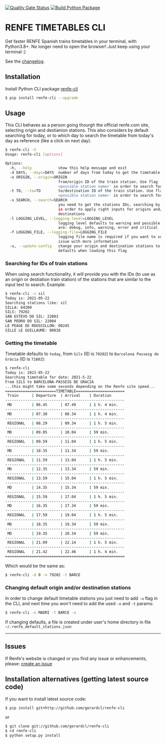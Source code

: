 [![Quality Gate Status](https://sonarcloud.io/api/project_badges/measure?project=gerardcl_renfe-cli&metric=alert_status)](https://sonarcloud.io/dashboard?id=gerardcl_renfe-cli) [![Build Python Package](https://github.com/gerardcl/renfe-cli/actions/workflows/python-package.yml/badge.svg)](https://github.com/gerardcl/renfe-cli/actions/workflows/python-package.yml)

# RENFE TIMETABLES CLI

Get faster RENFE Spanish trains timetables in your terminal, with Python3.8+.
No longer need to open the browser! Just keep using your terminal :)

See the [changelog](https://github.com/gerardcl/renfe-cli/blob/master/CHANGELOG.md).

## Installation

Install Python CLI package [renfe-cli](https://pypi.org/project/renfe-cli/)

```bash
$ pip install renfe-cli --upgrade
```

## Usage

This CLI behaves as a person going thourgh the official renfe.com site, selecting origin and destianion stations.
This also considers by default searching for today, or to which day to search the timetable from today's day as reference (like a click on next day).

```bash
$ renfe-cli -h
Usage: renfe-cli [options]

Options:
  -h, --help            show this help message and exit
  -d DAYS, --days=DAYS  number of days from today to get the timetable
  -o ORIGIN, --origin=ORIGIN
                        from/origin ID of the train station. Use flag '-s
                        <possible station name>' in order to search for IDs
  -t TO, --to=TO        to/destination ID of the train station. Use flag '-s
                        <possible station name>' in order to search for IDs
  -s SEARCH, --search=SEARCH
                        you need to get the stations IDs, searching by names;
                        in order to apply right inputs for origins and/or
                        destinations
  -l LOGGING_LEVEL, --logging-level=LOGGING_LEVEL
                        logging level defaults to warning and possible values
                        are: debug, info, warning, error and critical
  -f LOGGING_FILE, --logging-file=LOGGING_FILE
                        logging file name is required if you want to submit an
                        issue with more information
  -u, --update-config   change your origin and destination stations to
                        defaults when loading this flag
```

### **Searching for IDs of train stations**

 When using search functionality, it will provide you with the IDs (to use as an origin or destiation train station) of the stations that are similar to the input text to search. Example:

```bash
$ renfe-cli -s sil
Today is: 2021-05-22
Searching stations like: sil
SILLA: 64200
SILS: 79202
SAN ESTEVO DO SIL: 22003
SAN PEDRO DO SIL: 22004
LE PEAGE DE ROUSSILLON: 00245
SILLE LE GUILLAUME: 00818
```

### **Getting the timetable**

Timetable defaults to `today`, from `Sils` (ID is `79202`) to `Barcelona Passeig de Gràcia` (ID is `71802`):

```bash
$ renfe-cli
Today is: 2021-05-22
Searching timetable for date: 2021-5-22
From SILS to BARCELONA-PASSEIG DE GRACIA
...this might take some seconds depending on the Renfe site speed...
=======================TIMETABLE======================
 Train      | Departure  | Arrival    | Duration
------------------------------------------------------
 MD         | 06.45      | 07.49      | 1 h. 4 min.
------------------------------------------------------
 MD         | 07.30      | 08.34      | 1 h. 4 min.
------------------------------------------------------
 REGIONAL   | 08.29      | 09.34      | 1 h. 5 min.
------------------------------------------------------
 MD         | 09.05      | 10.04      | 59 min.
------------------------------------------------------
 REGIONAL   | 09.59      | 11.04      | 1 h. 5 min.
------------------------------------------------------
 MD         | 10.35      | 11.34      | 59 min.
------------------------------------------------------
 REGIONAL   | 11.59      | 13.04      | 1 h. 5 min.
------------------------------------------------------
 MD         | 12.35      | 13.34      | 59 min.
------------------------------------------------------
 REGIONAL   | 13.59      | 15.04      | 1 h. 5 min.
------------------------------------------------------
 MD         | 14.35      | 15.34      | 59 min.
------------------------------------------------------
 REGIONAL   | 15.59      | 17.04      | 1 h. 5 min.
------------------------------------------------------
 MD         | 16.35      | 17.34      | 59 min.
------------------------------------------------------
 REGIONAL   | 17.59      | 19.04      | 1 h. 5 min.
------------------------------------------------------
 MD         | 18.35      | 19.34      | 59 min.
------------------------------------------------------
 MD         | 19.35      | 20.34      | 59 min.
------------------------------------------------------
 REGIONAL   | 21.09      | 22.14      | 1 h. 5 min.
------------------------------------------------------
 REGIONAL   | 21.42      | 22.46      | 1 h. 4 min.
======================================================
```

Which would be the same as:

```bash
$ renfe-cli -d 0 -o 79202 -t BARCE
```

### **Changing default origin and/or destination stations**
In order to change default timetable stations you just need to add `-u` flag in the CLI, and next time you won't need to add the used `-o` and `-t` params:

```bash
$ renfe-cli -o MADRI -t BARCE -u
```

If changing defaults, a file is created under user's home directory in file `~/.renfe_default_stations.json`

---

## Issues

If Renfe's website is changed or you find any issue or enhancements, please: [create an issue](https://github.com/gerardcl/renfe-cli/issues)

## Installation alternatives (getting latest source code)

If you want to install latest source code:

```bash
$ pip install git+http://github.com/gerardcl/renfe-cli
```

or

```bash
$ git clone git://github.com/gerardcl/renfe-cli
$ cd renfe-cli
$ python setup.py install
```
